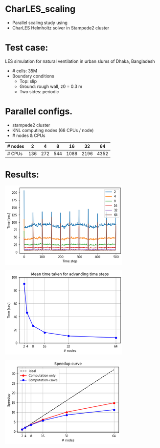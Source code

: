 # CharLES_scaling
- Parallel scaling study using 
- CharLES Helmholtz solver in Stampede2 cluster
  
# Test case:
LES simulation for natural ventilation in urban slums of Dhaka, Bangladesh
- \# cells: 35M
- Boundary conditions
    - Top: slip
    - Ground: rough wall, z0 = 0.3 m
    - Two sides: periodic

# Parallel configs.
 - stampede2 cluster
 - KNL computing nodes (68 CPUs / node)
 - \# nodes & CPUs
 
| \# nodes |  2 |  4 |  8 | 16 | 32 | 64 | 
|----------|----|----|----|----|----|----|
| \# CPUs  | 136| 272| 544|1088|2196|4352|

# Results:

![time each step](results/time_per_step.png)


![mean time](results/mean_time_per_step.png)


![Speedup Curve](results/speedup_curve.png)


